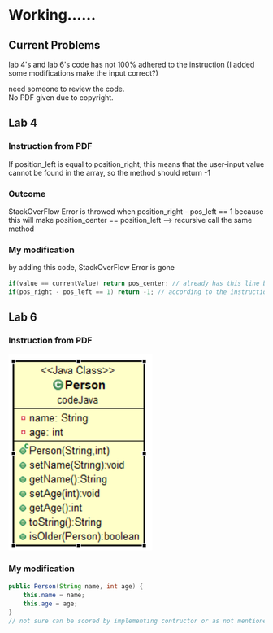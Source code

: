 # Working......
## Current Problems
lab 4's and lab 6's code has not 100% adhered to the instruction (I added some modifications make the input correct?)

need someone to review the code.  
No PDF given due to copyright.

## Lab 4
### Instruction from PDF
If position_left is equal to position_right, this means that the user-input value cannot be found in the array, so the method should return -1  
  
### Outcome 
StackOverFlow Error is throwed when position_right - pos_left == 1 because this will make position_center == position_left --> recursive call the same method

### My modification
by adding this code, StackOverFlow Error is gone
```java
if(value == currentValue) return pos_center; // already has this line before modification
if(pos_right - pos_left == 1) return -1; // according to the instructions, this line should be gone
```
## Lab 6
### Instruction from PDF

![alt text](https://raw.githubusercontent.com/new5558/javaLabFinal/master/image.PNG)

### My modification
```java
public Person(String name, int age) {
	this.name = name;
	this.age = age;
}
// not sure can be scored by implementing contructor or as not mentioned in the instruction
```
